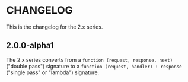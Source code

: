 # CHANGELOG

This is the changelog for the 2.x series.

## 2.0.0-alpha1

The 2.x series converts from a `function (request, response, next)` ("double pass") signature to a `function (request, handler) : response` ("single pass" or "lambda") signature.
